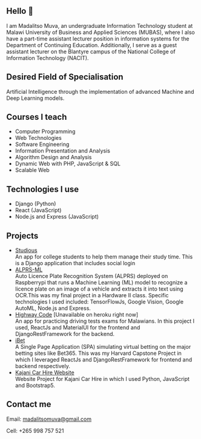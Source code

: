 ## Hello 👋

<!--
**v2-kaj/v2-kaj** is a ✨ _special_ ✨ repository because its `README.md` (this file) appears on your GitHub profile.

Here are some ideas to get you started:

- 🔭 I’m currently working on ...
- 🌱 I’m currently learning ...
- 👯 I’m looking to collaborate on ...
- 🤔 I’m looking for help with ...
- 💬 Ask me about ...
- 📫 How to reach me: ...
- 😄 Pronouns: ...
- ⚡ Fun fact: ...
-->
I am Madalitso Muva, an undergraduate Information Technology student at Malawi University of Business and Applied Sciences (MUBAS), where I also have a part-time assistant lecturer position in information systems for the Department of Continuing Education. Additionally, I serve as a guest assistant lecturer on the Blantyre campus of the National College of Information Technology (NACIT).

## Desired Field of Specialisation
Artificial Intelligence through the implementation of advanced Machine and Deep Learning models.

## Courses I teach
- Computer Programming
- Web Technologies
- Software Engineering
- Information Presentation and Analysis
- Algorithm Design and Analysis
- Dynamic Web with PHP, JavaScript & SQL
- Scalable Web

## Technologies I use
- Django (Python)
- React (JavaScript)
- Node.js and Express (JavaScript)

## Projects
- [Studious](https://studious-io-on-docker.herokuapp.com/) <br>
An app for college students to help them manage their study time. This is a Django application that includes social login<br>
- [ALPRS-ML](http://localhost/app/html/)<br>
Auto Licence Plate Recognition System (ALPRS) deployed on Raspberrypi that runs a Machine Learning (ML) model to recognize a licence plate on an image of a vehicle and extracts it into text using OCR.This was my final project in a Hardware II class. Specific technologies I used included: TensorFlowJs, Google Vision, Google AutoML, Node.js and Express. <br> 
- [Highway Code](https://highwaycode.herokuapp.com/) [Unavailable on heroku right now] <br>
An app for practicing driving tests exams for Malawians. In this project I used, ReactJs and MaterialUI for the frontend and DjangoRestFramework for the backend.
- [iBet](https://localhost) <br>
A Single Page Application (SPA) simulating virtual betting on the major betting sites like Bet365. This was my Harvard Capstone Project in which I leveraged ReactJs and DjangoRestFramework for frontend and backend respectively.
- [Kajani Car Hire Website](https://v2kaj.pythonanywhere.com/) <br>
Website Project for Kajani Car Hire in which I used Python, JavaScript and Bootstrap5. 


## Contact me
Email: madalitsomuva@gmail.com<br>

Cell: +265 998 757 521

